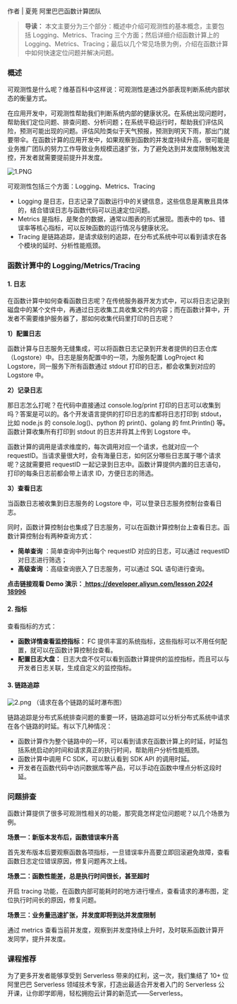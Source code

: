 作者 | 夏莞 阿里巴巴函数计算团队

> **导读：** 本文主要分为三个部分：概述中介绍可观测性的基本概念，主要包括 Logging、Metrics、Tracing
> 三个方面；然后详细介绍函数计算上的 Logging、Metrics、Tracing；最后以几个常见场景为例，介绍在函数计算中如何快速定位问题并解决问题。

### 概述

可观测性是什么呢？维基百科中这样说：可观测性是通过外部表现判断系统内部状态的衡量方式。

在应用开发中，可观测性帮助我们判断系统内部的健康状况。在系统出现问题时，帮助我们定位问题、排查问题、分析问题；在系统平稳运行时，帮助我们评估风险，预测可能出现的问题。评估风险类似于天气预报，预测到明天下雨，那出门就要带伞。在函数计算的应用开发中，如果观察到函数的并发度持续升高，很可能是业务推广团队的努力工作导致业务规模迅速扩张，为了避免达到并发度限制触发流控，开发者就需要提前提升并发度。

![1.PNG](https://images.gitbook.cn/2020-09-14-095804.png)

可观测性包括三个方面：Logging、Metrics、Tracing

  * Logging 是日志，日志记录了函数运行中的关键信息，这些信息是离散且具体的，结合错误日志与函数代码可以迅速定位问题。
  * Metrics 是指标，是聚合的数据，通常以图表的形式展现。图表中的 tps、错误率等核心指标，可以反映函数的运行情况与健康状况。
  * Tracing 是链路追踪，是请求级别的追踪，在分布式系统中可以看到请求在各个模块的延时、分析性能瓶颈。

### 函数计算中的 Logging/Metrics/Tracing

#### 1\. 日志

在函数计算中如何查看函数日志呢？在传统服务器开发方式中，可以将日志记录到磁盘中的某个文件中，再通过日志收集工具收集文件的内容；而在函数计算中，开发者不需要维护服务器了，那如何收集代码里打印的日志呢？

**1）配置日志**

函数计算与日志服务无缝集成，可以将函数日志记录到开发者提供的日志仓库（Logstore）中。日志是服务配置中的一项，为服务配置 LogProject 和
Logstore，同一服务下所有函数通过 stdout 打印的日志，都会收集到对应的 Logstore 中。

**2）记录日志**

那日志怎么打呢？在代码中直接通过 console.log/print 打印的日志可以收集到吗？答案是可以的。各个开发语言提供的打印日志的库都将日志打印到
stdout，比如 node.js 的 console.log()、python 的 print()、golang 的 fmt.Println()
等。函数计算收集所有打印到 stdout 的日志并将其上传到 Logstore 中。

函数计算的调用是请求维度的，每次调用对应一个请求，也就对应一个 requestID。当请求量很大时，会有海量日志，如何区分哪些日志属于哪个请求呢？这就需要把
requestID 一起记录到日志中。函数计算提供内置的日志语句，打印的每条日志前都会带上请求 ID，方便日志的筛选。

**3）查看日志**

当函数日志被收集到日志服务的 Logstore 中，可以登录日志服务控制台查看日志。

同时，函数计算控制台也集成了日志服务，可以在函数计算控制台上查看日志。函数计算控制台有两种查询方式：

  * **简单查询** ：简单查询中列出每个 requestID 对应的日志，可以通过 requestID 对日志进行筛选；
  * **高级查询** ：高级查询嵌入了日志服务，可以通过 SQL 语句进行查询。

**点击链接观看 Demo 演示：**[ **https://developer.aliyun.com/lesson _2024_
18996**](https://developer.aliyun.com/lesson_2024_18996)

#### 2\. 指标

查看指标的方式：

  * **函数详情查看监控指标：** FC 提供丰富的系统指标，这些指标可以不用任何配置，就可以在函数计算控制台查看。
  * **配置日志大盘：** 日志大盘不仅可以看到函数计算提供的监控指标，而且可以与开发者日志关联，生成自定义的监控指标。

#### 3\. 链路追踪

![2.png](https://images.gitbook.cn/2020-09-14-095805.png) （请求在各个链路的延时瀑布图）

链路追踪是分布式系统排查问题的重要一环，链路追踪可以分析分布式系统中请求在各个链路的时延。有以下几种情况：

  * 函数计算作为整个链路中的一环，可以看到请求在函数计算上的时延，时延包括系统启动的时间和请求真正的执行时间，帮助用户分析性能瓶颈。
  * 函数计算中调用 FC SDK，可以默认看到 SDK API 的调用时延。
  * 开发者在函数代码中访问数据库等产品，可以手动在函数中埋点分析这段时延。

### 问题排查

函数计算提供了很多可观测性相关的功能，那究竟怎样定位问题呢？以几个场景为例。

**场景一：新版本发布后，函数错误率升高**

首先发布版本后要观察函数各项指标，一旦错误率升高要立即回滚避免故障，查看函数日志定位错误原因，修复问题再次上线。

**场景二：函数性能差，总是执行时间很长，甚至超时**

开启 tracing 功能，在函数内部可能耗时的地方进行埋点，查看请求的瀑布图，定位执行时间长的原因，修复问题。

**场景三：业务量迅速扩张，并发度即将到达并发度限制**

通过 metrics 查看当前并发度，观察到并发度持续上升时，及时联系函数计算开发同学，提升并发度。

### 课程推荐

为了更多开发者能够享受到 Serverless 带来的红利，这一次，我们集结了 10+ 位阿里巴巴 Serverless
领域技术专家，打造出最适合开发者入门的 Serverless 公开课，让你即学即用，轻松拥抱云计算的新范式——Serverless。

